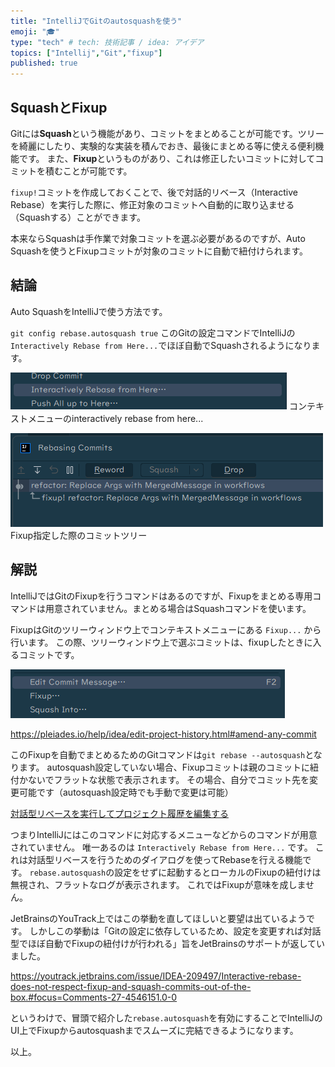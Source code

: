 ```yaml
---
title: "IntelliJでGitのautosquashを使う"
emoji: "🎓"
type: "tech" # tech: 技術記事 / idea: アイデア
topics: ["Intellij","Git","fixup"]
published: true
---
```

## SquashとFixup
Gitには**Squash**という機能があり、コミットをまとめることが可能です。ツリーを綺麗にしたり、実験的な実装を積んでおき、最後にまとめる等に使える便利機能です。
また、**Fixup**というものがあり、これは修正したいコミットに対してコミットを積むことが可能です。

`fixup!`コミットを作成しておくことで、後で対話的リベース（Interactive Rebase）を実行した際に、修正対象のコミットへ自動的に取り込ませる（Squashする）ことができます。

本来ならSquashは手作業で対象コミットを選ぶ必要があるのですが、Auto Squashを使うとFixupコミットが対象のコミットに自動で紐付けられます。

## 結論
Auto SquashをIntelliJで使う方法です。

`git config rebase.autosquash true`
このGitの設定コマンドでIntelliJの`Interactively Rebase from Here...`でほぼ自動でSquashされるようになります。

![context menu interactively rebase from here.png](../images/context_menu_interactively_rebase_from_here.png)
コンテキストメニューのinteractively rebase from here...

![dialog interactively rebase from here.png](../images/dialog_interactively_rebase_from_here.png)
Fixup指定した際のコミットツリー

## 解説
IntelliJではGitのFixupを行うコマンドはあるのですが、Fixupをまとめる専用コマンドは用意されていません。まとめる場合はSquashコマンドを使います。

FixupはGitのツリーウィンドウ上でコンテキストメニューにある `Fixup...` から行います。
この際、ツリーウィンドウ上で選ぶコミットは、fixupしたときに入るコミットです。

![context menu fixup](../images/context_menu_fixup.png)

https://pleiades.io/help/idea/edit-project-history.html#amend-any-commit

このFixupを自動でまとめるためのGitコマンドは`git rebase --autosquash`となります。
autosquash設定していない場合、Fixupコミットは親のコミットに紐付かないでフラットな状態で表示されます。
その場合、自分でコミット先を変更可能です（autosquash設定時でも手動で変更は可能）

[対話型リベースを実行してプロジェクト履歴を編集する](https://pleiades.io/help/idea/edit-project-history.html#interactive-rebase)

つまりIntelliJにはこのコマンドに対応するメニューなどからのコマンドが用意されていません。
唯一あるのは `Interactively Rebase from Here...` です。
これは対話型リベースを行うためのダイアログを使ってRebaseを行える機能です。
`rebase.autosquash`の設定をせずに起動するとローカルのFixupの紐付けは無視され、フラットなログが表示されます。
これではFixupが意味を成しません。

JetBrainsのYouTrack上ではこの挙動を直してほしいと要望は出ているようです。
しかしこの挙動は「Gitの設定に依存しているため、設定を変更すれば対話型でほぼ自動でFixupの紐付けが行われる」旨をJetBrainsのサポートが返していました。

https://youtrack.jetbrains.com/issue/IDEA-209497/Interactive-rebase-does-not-respect-fixup-and-squash-commits-out-of-the-box.#focus=Comments-27-4546151.0-0

というわけで、冒頭で紹介した`rebase.autosquash`を有効にすることでIntelliJのUI上でFixupからautosquashまでスムーズに完結できるようになります。

以上。
